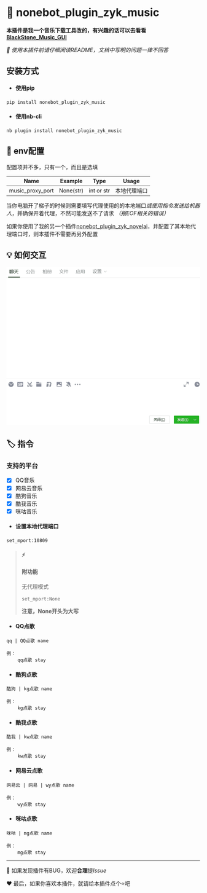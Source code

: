 # :memo: nonebot_plugin_zyk_music

**本插件是我一个音乐下载工具改的，有兴趣的话可以去看看[BlackStone_Music_GUI](https://github.com/ZYKsslm/BlackStone_Music_GUI)**

*:page_facing_up: 使用本插件前请仔细阅读README，文档中写明的问题一律不回答*

## 安装方式
- #### 使用pip
```
pip install nonebot_plugin_zyk_music
```
- #### 使用nb-cli
```
nb plugin install nonebot_plugin_zyk_music
```

## :wrench: env配置
配置项并不多，只有一个，而且是选填

|       Name       |  Example  |    Type    | Usage  |
|:----------------:|:---------:|:----------:|:------:|
| music_proxy_port | None(str) | int or str | 本地代理端口 |

当你电脑开了梯子的时候则需要填写代理使用的的本地端口*或使用指令发送给机器人*，并确保开着代理，不然可能发送不了请求 *（报EOF相关的错误）*

如果你使用了我的另一个插件[nonebot_plugin_zyk_novelai](https://github.com/ZYKsslm/nonebot_plugin_zyk_novelai)，并配置了其本地代理端口时，则本插件不需要再另外配置

## :bulb: 如何交互
![interaction](interaction.gif)

## :label: 指令
### 支持的平台
- [x] QQ音乐
- [x] 网易云音乐
- [x] 酷狗音乐
- [x] 酷我音乐
- [x] 咪咕音乐

- #### 设置本地代理端口
```
set_mport:10809
```
>#### :zap:
>#### 附功能
> 无代理模式
> ```
> set_mport:None
> ```
> **注意，None开头为大写**

- #### QQ点歌
```
qq | QQ点歌 name

例：
    qq点歌 stay
```

- #### 酷狗点歌
```
酷狗 | kg点歌 name

例：
    kg点歌 stay
```

- #### 酷我点歌
```
酷我 | kw点歌 name

例：
    kw点歌 stay
```

- #### 网易云点歌
```
网易云 | 网易 | wy点歌 name

例：
    wy点歌 stay
```

- #### 咪咕点歌
```
咪咕 | mg点歌 name

例：
    mg点歌 stay
```



---
:bug: 如果发现插件有BUG，欢迎**合理**提*Issue*

:heart: 最后，如果你喜欢本插件，就请给本插件点个:star:吧
